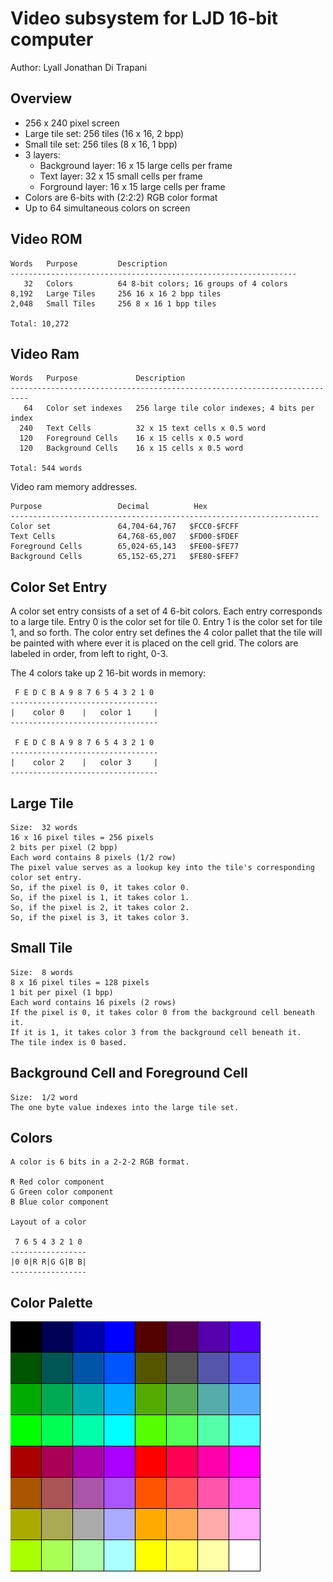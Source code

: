 <!-- Author:  Lyall Jonathan Di Trapani =========|=========|======== -->
Video subsystem for LJD 16-bit computer
=======================================

Author:  Lyall Jonathan Di Trapani


Overview
--------

- 256 x 240 pixel screen
- Large tile set: 256 tiles (16 x 16, 2 bpp)
- Small tile set: 256 tiles (8 x 16, 1 bpp)
- 3 layers:
    - Background layer: 16 x 15 large cells per frame
    - Text layer: 32 x 15 small cells per frame
    - Forground layer: 16 x 15 large cells per frame
- Colors are 6-bits with (2:2:2) RGB color format
- Up to 64 simultaneous colors on screen


Video ROM
---------

```
Words   Purpose         Description
----------------------------------------------------------------
   32   Colors          64 8-bit colors; 16 groups of 4 colors
8,192   Large Tiles     256 16 x 16 2 bpp tiles
2,048   Small Tiles     256 8 x 16 1 bpp tiles

Total: 10,272
```


Video Ram
---------

```
Words   Purpose             Description
--------------------------------------------------------------------------
   64   Color set indexes   256 large tile color indexes; 4 bits per index
  240   Text Cells          32 x 15 text cells x 0.5 word
  120   Foreground Cells    16 x 15 cells x 0.5 word
  120   Background Cells    16 x 15 cells x 0.5 word

Total: 544 words
```

Video ram memory addresses.

```
Purpose                 Decimal          Hex
---------------------------------------------------------------------
Color set               64,704-64,767   $FCC0-$FCFF
Text Cells              64,768-65,007   $FD00-$FDEF
Foreground Cells        65,024-65,143   $FE00-$FE77
Background Cells        65,152-65,271   $FE80-$FEF7
```


Color Set Entry
---------------

A color set entry consists of a set of 4 6-bit colors.
Each entry corresponds to a large tile.
Entry 0 is the color set for tile 0.
Entry 1 is the color set for tile 1, and so forth.
The color entry set defines the 4 color pallet that the tile will
be painted with where ever it is placed on the cell grid.
The colors are labeled in order, from left to right, 0-3.

The 4 colors take up 2 16-bit words in memory:

```
 F E D C B A 9 8 7 6 5 4 3 2 1 0
---------------------------------
|    color 0    |   color 1     |
---------------------------------

 F E D C B A 9 8 7 6 5 4 3 2 1 0
---------------------------------
|    color 2    |   color 3     |
---------------------------------
```


Large Tile
--------------

```
Size:  32 words
16 x 16 pixel tiles = 256 pixels
2 bits per pixel (2 bpp)
Each word contains 8 pixels (1/2 row)
The pixel value serves as a lookup key into the tile's corresponding color set entry.
So, if the pixel is 0, it takes color 0.
So, if the pixel is 1, it takes color 1.
So, if the pixel is 2, it takes color 2.
So, if the pixel is 3, it takes color 3.
```


Small Tile
--------------

```
Size:  8 words
8 x 16 pixel tiles = 128 pixels
1 bit per pixel (1 bpp)
Each word contains 16 pixels (2 rows)
If the pixel is 0, it takes color 0 from the background cell beneath it.
If it is 1, it takes color 3 from the background cell beneath it.
The tile index is 0 based.
```


Background Cell and Foreground Cell
----------------------------------

```
Size:  1/2 word
The one byte value indexes into the large tile set.
```


Colors
------

```
A color is 6 bits in a 2-2-2 RGB format.

R Red color component
G Green color component
B Blue color component

Layout of a color

 7 6 5 4 3 2 1 0
-----------------
|0 0|R R|G G|B B|
-----------------
```


Color Palette
-------------

![palette.png](video/palette/palette.png)
